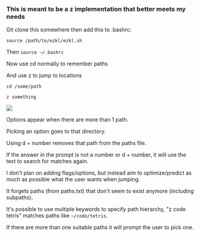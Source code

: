 ### This is meant to be a z implementation that better meets my needs

Git clone this somewhere then add this to .bashrc:

```
source /path/to/ezkl/ezkl.sh
```

Then `source ~/.bashrc`

Now use cd normally to remember paths

And use z to jump to locations

`cd /some/path`

`z something`

![](https://i.imgur.com/IFp9xtB.jpg)

Options appear when there are more than 1 path. 

Picking an option goes to that directory. 

Using d + number removes that path from the paths file.

If the answer in the prompt is not a number or d + number, it will use the  text to search for matches again.

I don't plan on adding flags/options, but instead aim to optimize/predict as much as possible what the user wants when jumping. 

It forgets paths (from paths.txt) that don't seem to exist anymore (including subpaths). 

It's possible to use multiple keywords to specify path hierarchy, "z code tetris" matches paths like `~/code/tetris`. 

If there are more than one suitable paths it will prompt the user to pick one.